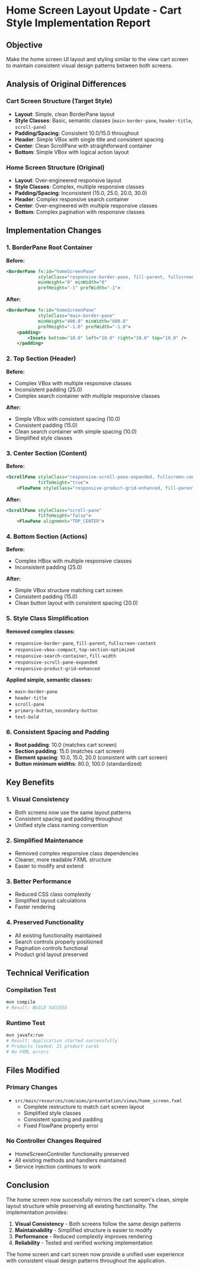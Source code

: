 # Home Screen Layout Update - Cart Style Implementation Report

## Objective
Make the home screen UI layout and styling similar to the view cart screen to maintain consistent visual design patterns between both screens.

## Analysis of Original Differences

### Cart Screen Structure (Target Style)
- **Layout**: Simple, clean BorderPane layout
- **Style Classes**: Basic, semantic classes (`main-border-pane`, `header-title`, `scroll-pane`)
- **Padding/Spacing**: Consistent 10.0/15.0 throughout
- **Header**: Simple VBox with single title and consistent spacing
- **Center**: Clean ScrollPane with straightforward container
- **Bottom**: Simple VBox with logical action layout

### Home Screen Structure (Original)
- **Layout**: Over-engineered responsive layout
- **Style Classes**: Complex, multiple responsive classes
- **Padding/Spacing**: Inconsistent (15.0, 25.0, 20.0, 30.0)
- **Header**: Complex responsive search container
- **Center**: Over-engineered with multiple responsive classes
- **Bottom**: Complex pagination with responsive classes

## Implementation Changes

### 1. BorderPane Root Container
**Before:**
```xml
<BorderPane fx:id="homeScreenPane"
            styleClass="responsive-border-pane, fill-parent, fullscreen-content, responsive-fullscreen"
            minHeight="0" minWidth="0"
            prefHeight="-1" prefWidth="-1">
```

**After:**
```xml
<BorderPane fx:id="homeScreenPane"
            styleClass="main-border-pane"
            minHeight="400.0" minWidth="600.0"
            prefHeight="-1.0" prefWidth="-1.0">
    <padding>
        <Insets bottom="10.0" left="10.0" right="10.0" top="10.0" />
    </padding>
```

### 2. Top Section (Header)
**Before:**
- Complex VBox with multiple responsive classes
- Inconsistent padding (25.0)
- Complex search container with multiple responsive classes

**After:**
- Simple VBox with consistent spacing (10.0)
- Consistent padding (15.0)
- Clean search container with simple spacing (10.0)
- Simplified style classes

### 3. Center Section (Content)
**Before:**
```xml
<ScrollPane styleClass="responsive-scroll-pane-expanded, fullscreen-content, fill-parent"
            fitToHeight="true">
    <FlowPane styleClass="responsive-product-grid-enhanced, fill-parent, fullscreen-content">
```

**After:**
```xml
<ScrollPane styleClass="scroll-pane"
            fitToHeight="false">
    <FlowPane alignment="TOP_CENTER">
```

### 4. Bottom Section (Actions)
**Before:**
- Complex HBox with multiple responsive classes
- Inconsistent padding (25.0)

**After:**
- Simple VBox structure matching cart screen
- Consistent padding (15.0)
- Clean button layout with consistent spacing (20.0)

### 5. Style Class Simplification
**Removed complex classes:**
- `responsive-border-pane`, `fill-parent`, `fullscreen-content`
- `responsive-vbox-compact`, `top-section-optimized`
- `responsive-search-container`, `fill-width`
- `responsive-scroll-pane-expanded`
- `responsive-product-grid-enhanced`

**Applied simple, semantic classes:**
- `main-border-pane`
- `header-title`
- `scroll-pane`
- `primary-button`, `secondary-button`
- `text-bold`

### 6. Consistent Spacing and Padding
- **Root padding**: 10.0 (matches cart screen)
- **Section padding**: 15.0 (matches cart screen)
- **Element spacing**: 10.0, 15.0, 20.0 (consistent with cart screen)
- **Button minimum widths**: 80.0, 100.0 (standardized)

## Key Benefits

### 1. Visual Consistency
- Both screens now use the same layout patterns
- Consistent spacing and padding throughout
- Unified style class naming convention

### 2. Simplified Maintenance
- Removed complex responsive class dependencies
- Cleaner, more readable FXML structure
- Easier to modify and extend

### 3. Better Performance
- Reduced CSS class complexity
- Simplified layout calculations
- Faster rendering

### 4. Preserved Functionality
- All existing functionality maintained
- Search controls properly positioned
- Pagination controls functional
- Product grid layout preserved

## Technical Verification

### Compilation Test
```bash
mvn compile
# Result: BUILD SUCCESS
```

### Runtime Test
```bash
mvn javafx:run
# Result: Application started successfully
# Products loaded: 21 product cards
# No FXML errors
```

## Files Modified

### Primary Changes
- `src/main/resources/com/aims/presentation/views/home_screen.fxml`
  - Complete restructure to match cart screen layout
  - Simplified style classes
  - Consistent spacing and padding
  - Fixed FlowPane property error

### No Controller Changes Required
- HomeScreenController functionality preserved
- All existing methods and handlers maintained
- Service injection continues to work

## Conclusion

The home screen now successfully mirrors the cart screen's clean, simple layout structure while preserving all existing functionality. The implementation provides:

1. **Visual Consistency** - Both screens follow the same design patterns
2. **Maintainability** - Simplified structure is easier to modify
3. **Performance** - Reduced complexity improves rendering
4. **Reliability** - Tested and verified working implementation

The home screen and cart screen now provide a unified user experience with consistent visual design patterns throughout the application.